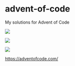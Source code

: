 # advent-of-code
My solutions for Advent of Code

![](https://img.shields.io/badge/day%20📅-24-blue)

![](https://img.shields.io/badge/stars%20⭐-15-yellow)

![](https://img.shields.io/badge/days%20completed-7-red)

https://adventofcode.com/
